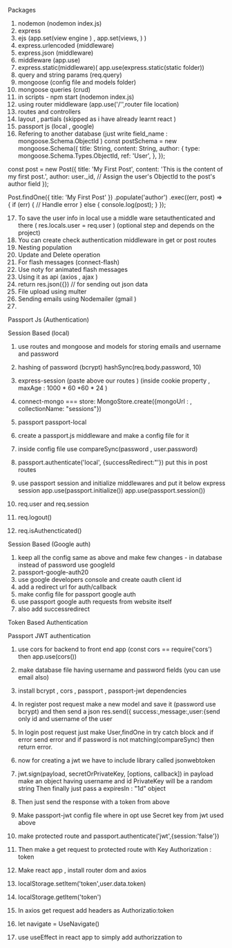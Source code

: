 Packages

1. nodemon (nodemon index.js)
2. express
3. ejs (app.set(view engine ) , app.set(views, )  )
4. express.urlencoded (middleware)
5. express.json (middleware)
6. middleware (app.use)
7. express.static(middleware)( app.use(express.static(static folder))
8. query and string params (req.query)
9. mongoose (config file and models folder)
10. mongoose queries (crud)
11. in scripts - npm start (nodemon index.js)
12. using router middleware (app.use('/'',router file location)
13. routes and controllers
14. layout , partials (skipped as i have already learnt react )
15. passport js (local , google)
16. Refering to  another database (just write field_name : mongoose.Schema.ObjectId )
const postSchema = new mongoose.Schema({
  title: String,
  content: String,
  author: {
    type: mongoose.Schema.Types.ObjectId,
    ref: 'User',
  },
});

const post = new Post({
  title: 'My First Post',
  content: 'This is the content of my first post.',
  author: user._id, // Assign the user's ObjectId to the post's author field
});

Post.findOne({ title: 'My First Post' })
  .populate('author')
  .exec((err, post) => {
    if (err) {
      // Handle error
    } else {
      console.log(post);
    }
  });


17. To save the user info in local use a middle ware setauthenticated and there ( res.locals.user = req.user ) (optional step and depends on the project)
18.  You can create check authentication middleware in get or post routes
19. Nesting population
20. Update and Delete operation
21. For flash messages (connect-flash)
22. Use noty for animated flash messages
23. Using it as api (axios , ajax )
24. return res.json({}) // for sending out json data
25. File upload using multer
26. Sending emails using Nodemailer (gmail )
27. 








Passport Js (Authentication)

Session Based (local)

1. use routes and mongoose and models for storing emails and username and password
2.  hashing of password (bcrypt) hashSync(req.body.password, 10)
3. express-session (paste above our routes ) (inside cookie property , maxAge : 1000 * 60 *60 * 24 )
4. connect-mongo === store: MongoStore.create({mongoUrl :  , collectionName: "sessions"})
5. passport passport-local
6. create a passport.js middleware and make a config file for it
7. inside config file use compareSync(password , user.password)
8. passport.authenticate('local', {successRedirect:"'}) put this in post routes
9. use passport session and initialize middlewares and put it below express session app.use(passport.initialize())
app.use(passport.session())

10. req.user and req.session
11. req.logout()
12. req.isAuthencticated()

Session Based (Google auth)

1. keep all the config same as above and make few changes - in database instead of password use googleId
2. passport-google-auth20
3. use google developers console and create oauth client id
4. add a redirect url for auth/callback
5. make config file for passport google auth
6. use passport google auth requests from website itself
7. also add successredirect



Token Based Authentication 

Passport JWT authentication


1. use cors for backend to front end app (const cors == require('cors') then app.use(cors())
2. make database file having username and password fields (you can use email also)
3. install bcrypt , cors , passport , passport-jwt dependencies
4. In register post request make a new model and save it (password use bcrypt) and then send a json 
res.send({ success:,message:,user:{send only id and username of the user

5. In login post request just make User,findOne in try catch block and if error send error and if password is not matching(compareSync) then return error.
6. now for creating a jwt we have to include library called jsonwebtoken
7. jwt.sign(payload, secretOrPrivateKey, [options, callback])
in payload make an object having username and id
PrivateKey will be a random string
Then finally just pass a expiresIn : "1d" object

8. Then just send the response with a token from above
9. Make passport-jwt config file where in opt use Secret key from jwt used above
10. make protected route and passport.authenticate('jwt',{session:'false'})
11. Then make a get request to protected route with Key Authorization : token
12. Make react app , install router dom and axios
13. localStorage.setItem('token',user.data.token)
14. localStorage.getItem('token')
15. In axios get request add headers as Authorizatio:token
16. let navigate = UseNavigate()
17. use useEffect in react app to simply add authorizzation to 